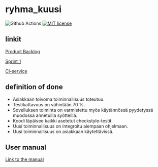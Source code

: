 # ryhma_kuusi

![Github Actions](https://github.com/LindaJT/ryhma_kuusi/workflows/Java%20CI%20with%20Gradle/badge.svg)
[![MIT license](https://img.shields.io/badge/License-MIT-blue.svg)](LICENSE.txt)

## linkit

[Product Backlog](https://docs.google.com/spreadsheets/d/1RO2MffWArJQC46bIBxDrssFFNXkhuvTwhy_IlThdQgs/edit?ts=5fb5358b#gid=0)

[Sprint 1](https://docs.google.com/spreadsheets/d/1RO2MffWArJQC46bIBxDrssFFNXkhuvTwhy_IlThdQgs/edit?ts=5fb5358b#gid=1820141540)

[CI-service](https://github.com/LindaJT/ryhma_kuusi/actions)

## definition of done

- Asiakkaan toivoma toiminnallisuus toteutuu.
- Testikattavuus on vähintään 70 %.
- Sovelluksen toiminta on varmistettu myös käytännössä pyydetyssä muodossa annetuilla syötteillä.
- Koodi läpäisee kaikki asetetut checkstyle-testit.
- Uusi toiminnallisuus on integroitu aiempaan ohjelmaan.
- Uusi toiminnallisuus on asiakkaan käytettävissä.

## User manual

[Link to the manual](https://github.com/LindaJT/ryhma_kuusi/blob/main/MANUAL.md)
